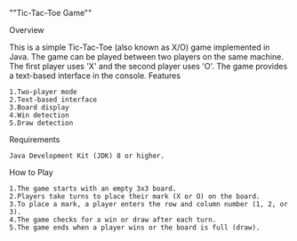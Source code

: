 ""Tic-Tac-Toe Game""

Overview

This is a simple Tic-Tac-Toe (also known as X/O) game implemented in Java. The game can be played between two players on the same machine. The first player uses 'X' and the second player uses 'O'. The game provides a text-based interface in the console.
Features

    1.Two-player mode
    2.Text-based interface
    3.Board display
    4.Win detection
    5.Draw detection

Requirements

    Java Development Kit (JDK) 8 or higher.

How to Play

    1.The game starts with an empty 3x3 board.
    2.Players take turns to place their mark (X or O) on the board.
    3.To place a mark, a player enters the row and column number (1, 2, or 3).
    4.The game checks for a win or draw after each turn.
    5.The game ends when a player wins or the board is full (draw).
